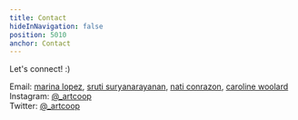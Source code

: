 ```yaml
---
title: Contact
hideInNavigation: false
position: 5010
anchor: Contact
---
```


Let's connect! :)

Email: [marina lopez](mailto:marina@art.coop), [sruti suryanarayanan](mailto:sruti@art.coop), [nati conrazon](mailto:nlinares@gmail.com), [caroline woolard](mailto:carolinewoolard@gmail.com)\
Instagram: [@\_artcoop](https://www.instagram.com/_artcoop/)\
Twitter: [@\_artcoop](https://twitter.com/_artcoop)
